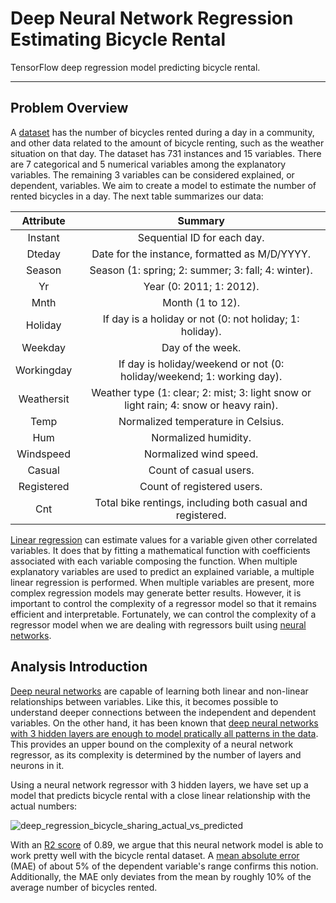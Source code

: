 # Deep Neural Network Regression Estimating Bicycle Rental

TensorFlow deep regression model predicting bicycle rental.

---

## Problem Overview

A [dataset] has the number of bicycles rented during a day in a community, and other data related to the amount of bicycle renting, such as the weather situation on that day. The dataset has 731 instances and 15 variables. There are 7 categorical and 5 numerical variables among the explanatory variables. The remaining 3 variables can be considered explained, or dependent, variables. We aim to create a model to estimate the number of rented bicycles in a day. The next table summarizes our data:

| Attribute | Summary |
|:---------:|:-------:|
| Instant | Sequential ID for each day. |
| Dteday | Date for the instance, formatted as M/D/YYYY. |
| Season | Season (1: spring; 2: summer; 3: fall; 4: winter). |
| Yr | Year (0: 2011; 1: 2012). |
| Mnth | Month (1 to 12). |
| Holiday | If day is a holiday or not (0: not holiday; 1: holiday). |
| Weekday | Day of the week. |
| Workingday | If day is holiday/weekend or not (0: holiday/weekend; 1: working day). |
| Weathersit | Weather type (1: clear; 2: mist; 3: light snow or light rain; 4: snow or heavy rain). |
| Temp | Normalized temperature in Celsius. |
| Hum | Normalized humidity. |
| Windspeed | Normalized wind speed. |
| Casual | Count of casual users. |
| Registered | Count of registered users. |
| Cnt | Total bike rentings, including both casual and registered. |

[Linear regression] can estimate values for a variable given other correlated variables. It does that by fitting a mathematical function with coefficients associated with each variable composing the function. When multiple explanatory variables are used to predict an explained variable, a multiple linear regression is performed. When multiple variables are present, more complex regression models may generate better results. However, it is important to control the complexity of a regressor model so that it remains efficient and interpretable. Fortunately, we can control the complexity of a regressor model when we are dealing with regressors built using [neural networks].

## Analysis Introduction

[Deep neural networks] are capable of learning both linear and non-linear relationships between variables. Like this, it becomes possible to understand deeper connections between the independent and dependent variables. On the other hand, it has been known that [deep neural networks with 3 hidden layers are enough to model pratically all patterns in the data]. This provides an upper bound on the complexity of a neural network regressor, as its complexity is determined by the number of layers and neurons in it.

Using a neural network regressor with 3 hidden layers, we have set up a model that predicts bicycle rental with a close linear relationship with the actual numbers:

![deep_regression_bicycle_sharing_actual_vs_predicted](https://user-images.githubusercontent.com/33037020/211704479-5336ea14-6fce-4fdb-b1eb-1573a9f370dd.PNG)

With an [R2 score] of 0.89, we argue that this neural network model is able to work pretty well with the bicycle rental dataset. A [mean absolute error] (MAE) of about 5% of the dependent variable's range confirms this notion. Additionally, the MAE only deviates from the mean by roughly 10% of the average number of bicycles rented.

[//]: #
[dataset]: <https://www.kaggle.com/lakshmi25npathi/bike-sharing-dataset>
[neural networks]: <https://www.ibm.com/topics/neural-networks>
[Deep neural networks]: <https://www.ibm.com/topics/deep-learning>
[Linear regression]: <https://en.wikipedia.org/wiki/Linear_regression>
[deep neural networks with 3 hidden layers are enough to model pratically all patterns in the data]: <https://www.sciencedirect.com/science/article/abs/pii/S0893608021001465>
[R2 score]: <https://scikit-learn.org/stable/modules/generated/sklearn.metrics.r2_score.html>
[mean absolute error]: <https://scikit-learn.org/stable/modules/generated/sklearn.metrics.mean_absolute_error.html>
